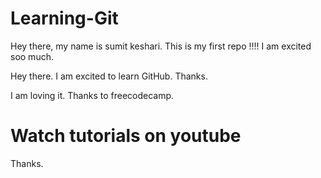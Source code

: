 # Learning-Git
Hey there, my name is sumit keshari.
This is my first repo !!!!
I am excited soo much.


Hey there. I am excited to learn GitHub.
Thanks.

I am loving it. Thanks to freecodecamp.


# Watch tutorials on youtube
Thanks.